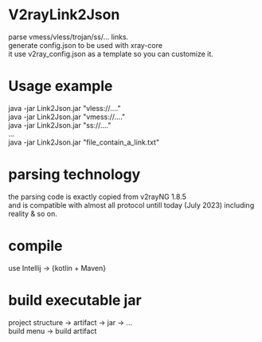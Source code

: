 # V2rayLink2Json
parse vmess/vless/trojan/ss/...  links.<br>
generate config.json to be used with xray-core<br>
it use v2ray_config.json as a template so you can customize it.<br>

# Usage example
java -jar Link2Json.jar "vless://...."<br>
java -jar Link2Json.jar "vmess://...."<br>
java -jar Link2Json.jar "ss://...."<br>
...<br>
java -jar Link2Json.jar "file_contain_a_link.txt"<br>

# parsing technology
the parsing code is exactly copied from v2rayNG 1.8.5<br>
and is compatible with almost all protocol untill today (July 2023) including reality & so on.<br>

# compile
use Intellij -> {kotlin + Maven}

# build executable jar 
project structure -> artifact -> jar -> ...<br>
build menu -> build artifact<br>
